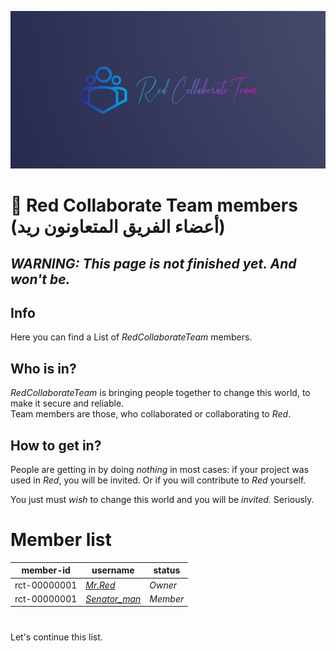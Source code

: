 <img src="https://github.com/Red-Collaborate-Team/Team-Members/blob/main/RedCollaborateTeam_1200x600.png?raw=true" style="
            object-fit:contain;
            width:700px;
            height:auto;">

# 👑 Red Collaborate Team members (أعضاء الفريق المتعاونون ريد)

## _WARNING: This page is not finished yet. And won't be._

## Info

Here you can find a List of _RedCollaborateTeam_ members.

## Who is in?

_RedCollaborateTeam_ is bringing people together to change this world, to make it secure and reliable.<br/>
Team members are those, who collaborated or collaborating to _Red_.

## How to get in?

People are getting in by doing _nothing_ in most cases: if your project was used in _Red_, you will be invited.
Or if you will contribute to _Red_ yourself.<br/>

You just must _wish_ to change this world and you will be _invited._ Seriously.

# Member list

| member-id | username | status |
|-----------|----------|--------|
| rct-00000001 | _[Mr.Red](https://github.com/vladimirrogozin)_ | _Owner_ |
| rct-00000001 | _[Senator_man](https://github.com/nicksenator)_ | _Member_ |

#
Let's continue this list.
